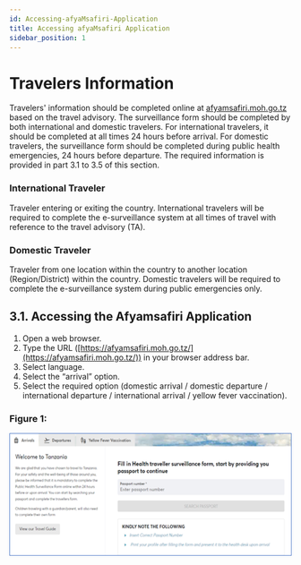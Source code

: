 ```yaml
---
id: Accessing-afyaMsafiri-Application
title: Accessing afyaMsafiri Application
sidebar_position: 1
---
```


# Travelers Information

Travelers' information should be completed online at [afyamsafiri.moh.go.tz](https://afyamsafiri.moh.go.tz) based on the travel advisory. The surveillance form should be completed by both international and domestic travelers. For international travelers, it should be completed at all times 24 hours before arrival. For domestic travelers, the surveillance form should be completed during public health emergencies, 24 hours before departure. The required information is provided in part 3.1 to 3.5 of this section.

### International Traveler

Traveler entering or exiting the country. International travelers will be required to complete the e-surveillance system at all times of travel with reference to the travel advisory (TA).

### Domestic Traveler

Traveler from one location within the country to another location (Region/District) within the country. Domestic travelers will be required to complete the e-surveillance system during public emergencies only.

## 3.1. Accessing the Afyamsafiri Application

1. Open a web browser.
2. Type the URL ([https://afyamsafiri.moh.go.tz/](https://afyamsafiri.moh.go.tz/)) in your browser address bar.
3. Select language.
4. Select the “arrival” option.
5. Select the required option (domestic arrival / domestic departure / international departure / international arrival / yellow fever vaccination).

### Figure 1:
![alt text](../../static/img/Picture1.png)